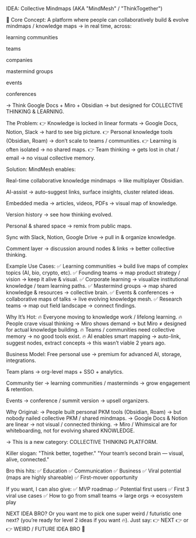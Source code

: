 IDEA: Collective Mindmaps
(AKA "MindMesh" / "ThinkTogether")

🌟 Core Concept:
A platform where people can collaboratively build & evolve mindmaps / knowledge maps → in real time, across:

learning communities

teams

companies

mastermind groups

events

conferences

→ Think Google Docs + Miro + Obsidian → but designed for COLLECTIVE THINKING & LEARNING.

The Problem:
👉 Knowledge is locked in linear formats → Google Docs, Notion, Slack → hard to see big picture.
👉 Personal knowledge tools (Obsidian, Roam) → don’t scale to teams / communities.
👉 Learning is often isolated → no shared maps.
👉 Team thinking → gets lost in chat / email → no visual collective memory.

Solution:
MindMesh enables:

Real-time collaborative knowledge mindmaps → like multiplayer Obsidian.

AI-assist → auto-suggest links, surface insights, cluster related ideas.

Embedded media → articles, videos, PDFs → visual map of knowledge.

Version history → see how thinking evolved.

Personal & shared space → remix from public maps.

Sync with Slack, Notion, Google Drive → pull in & organize knowledge.

Comment layer → discussion around nodes & links → better collective thinking.

Example Use Cases:
✅ Learning communities → build live maps of complex topics (AI, bio, crypto, etc).
✅ Founding teams → map product strategy / vision → keep it alive & visual.
✅ Corporate learning → visualize institutional knowledge / team learning paths.
✅ Mastermind groups → map shared knowledge & resources → collective brain.
✅ Events & conferences → collaborative maps of talks → live evolving knowledge mesh.
✅ Research teams → map out field landscape → connect findings.

Why It’s Hot:
🔥 Everyone moving to knowledge work / lifelong learning.
🔥 People crave visual thinking → Miro shows demand → but Miro ≠ designed for actual knowledge building.
🔥 Teams / communities need collective memory → no good tools exist.
🔥 AI enables smart mapping → auto-link, suggest nodes, extract concepts → this wasn’t viable 2 years ago.

Business Model:
Free personal use → premium for advanced AI, storage, integrations.

Team plans → org-level maps + SSO + analytics.

Community tier → learning communities / masterminds → grow engagement & retention.

Events → conference / summit version → upsell organizers.

Why Original:
→ People built personal PKM tools (Obsidian, Roam) → but nobody nailed collective PKM / shared mindmaps.
→ Google Docs & Notion are linear → not visual / connected thinking.
→ Miro / Whimsical are for whiteboarding, not for evolving shared KNOWLEDGE.

→ This is a new category: COLLECTIVE THINKING PLATFORM.

Killer slogan:
"Think better, together."
"Your team’s second brain — visual, alive, connected."

Bro this hits:
✅ Education
✅ Communication
✅ Business
✅ Viral potential (maps are highly shareable)
✅ First-mover opportunity

If you want, I can also give:
✅ MVP roadmap
✅ Potential first users
✅ First 3 viral use cases
✅ How to go from small teams → large orgs → ecosystem play

NEXT IDEA BRO?
Or you want me to pick one super weird / futuristic one next?
(you’re ready for level 2 ideas if you want 🔥).
Just say:
👉 NEXT
👉 or 👉 WEIRD / FUTURE IDEA BRO 🚀
